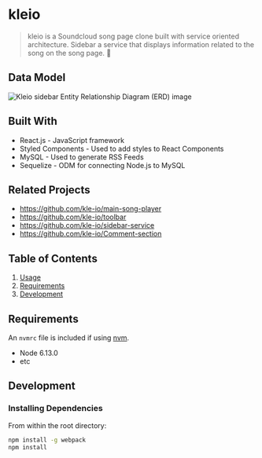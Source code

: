 # kleio

> kleio is a Soundcloud song page clone built with service oriented architecture. Sidebar a service that displays information related to the song on the song page. :metal:

## Data Model
![Kleio sidebar Entity Relationship Diagram (ERD) image](https://drive.google.com/uc?id=13Titqsh1SvDLD-0WZY6VggmmntJ1tipY)

## Built With

* React.js - JavaScript framework
* Styled Components - Used to add styles to React Components 
* MySQL - Used to generate RSS Feeds
* Sequelize - ODM for connecting Node.js to MySQL

## Related Projects

  - https://github.com/kle-io/main-song-player
  - https://github.com/kle-io/toolbar
  - https://github.com/kle-io/sidebar-service
  - https://github.com/kle-io/Comment-section

## Table of Contents

1. [Usage](#Usage)
1. [Requirements](#requirements)
1. [Development](#development)


## Requirements

An `nvmrc` file is included if using [nvm](https://github.com/creationix/nvm).

- Node 6.13.0
- etc

## Development

### Installing Dependencies

From within the root directory:

```sh
npm install -g webpack
npm install
```

